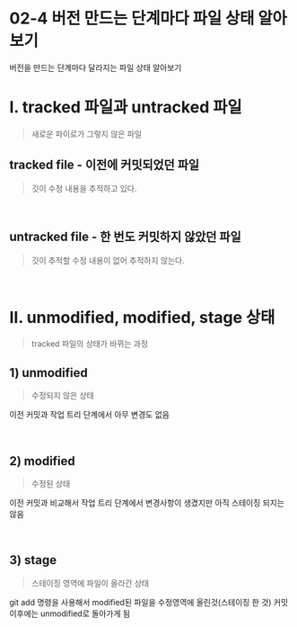 # 02-4 버전 만드는 단계마다 파일 상태 알아보기

버전을 만드는 단계마다 달라지는 파일 상태 알아보기


# I. tracked 파일과 untracked 파일

> 새로운 파이로가 그렇지 않은 파일

## tracked file - 이전에 커밋되었던 파일
> 깃이 수정 내용을 추적하고 있다.

<br>

## untracked file - 한 번도 커밋하지 않았던 파일
> 깃이 추적할 수정 내용이 없어 추적하지 않는다.

<br>

# II. unmodified, modified, stage 상태
> tracked 파일의 상태가 바뀌는 과정

## 1) unmodified
> 수정되지 않은 상태

이전 커밋과 작업 트리 단계에서 아무 변경도 없음

<br>

## 2) modified
> 수정된 상태

이전 커밋과 비교해서 작업 트리 단계에서 변경사항이 생겼지만 아직 스테이징 되지는 않음

<br>

## 3) stage 

> 스테이징 영역에 파일이 올라간 상태

git add 명령을 사용해서 modified된 파일을 수정영역에 올린것(스테이징 한 것)
커밋 이후에는 unmodified로 돌아가게 됨

